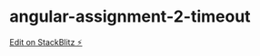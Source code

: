 # angular-assignment-2-timeout

[Edit on StackBlitz ⚡️](https://stackblitz.com/edit/angular-ivy-n1kg3e)

